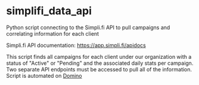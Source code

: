 # simplifi_data_api
Python script connecting to the Simpli.fi API to pull campaigns and correlating information for each client

Simpli.fi API documentation: https://app.simpli.fi/apidocs

This script finds all campaigns for each client under our organization with a status of "Active" or "Pending" and the associated daily stats per campaign. Two separate API endpoints must be accessed to pull all of the information.
Script is automated on <a href="https://try.dominodatalab.com">Domino</a>
